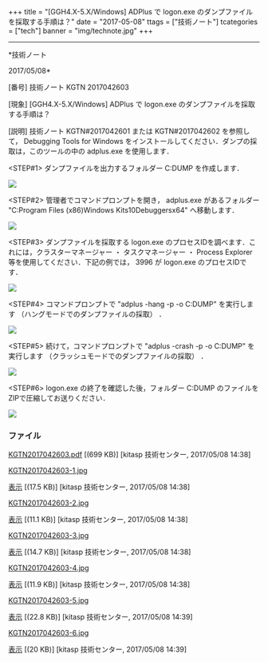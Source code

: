 ﻿+++
title = "[GGH4.X-5.X/Windows] ADPlus で logon.exe のダンプファイルを採取する手順は？"
date = "2017-05-08"
ttags = ["技術ノート"]
tcategories = ["tech"]
banner = "img/technote.jpg"
+++

-----------------------------------------------------------------------------------------------------------------------------

*技術ノート

2017/05/08*


[番号]
技術ノート KGTN 2017042603

[現象]
[GGH4.X-5.X/Windows] ADPlus で logon.exe
のダンプファイルを採取する手順は？

[説明]
技術ノート KGTN#2017042601 または KGTN#2017042602 を参照して，
Debugging Tools for Windows
をインストールしてください．ダンプの採取は，このツールの中の adplus.exe
を使用します．

<STEP#1>
ダンプファイルを出力するフォルダー C:DUMP を作成します．

![](http://techreport.kitasp.net/attachments/download/3547/KGTN2017042603-1.jpg)

<STEP#2>
管理者でコマンドプロンプトを開き， adplus.exe があるフォルダー
"C:Program Files (x86)Windows Kits10Debuggersx64"
へ移動します．

![](http://techreport.kitasp.net/attachments/download/3548/KGTN2017042603-2.jpg)

<STEP#3>
ダンプファイルを採取する logon.exe
のプロセスIDを調べます．これには，クラスターマネージャー ・
タスクマネージャー ・ Process Explorer
等を使用してください．下記の例では， 3996 が logon.exe
のプロセスIDです．

![](http://techreport.kitasp.net/attachments/download/3549/KGTN2017042603-3.jpg)

<STEP#4>
コマンドプロンプトで "adplus -hang -p -o C:DUMP" を実行します
（ハングモードでのダンプファイルの採取） ．

![](http://techreport.kitasp.net/attachments/download/3550/KGTN2017042603-4.jpg)

<STEP#5>
続けて，コマンドプロンプトで "adplus -crash -p -o C:DUMP" を実行します
（クラッシュモードでのダンプファイルの採取） ．

![](http://techreport.kitasp.net/attachments/download/3551/KGTN2017042603-5.jpg)

<STEP#6>
logon.exe の終了を確認した後，フォルダー C:DUMP
のファイルをZIPで圧縮してお送りください．

![](http://techreport.kitasp.net/attachments/download/3552/KGTN2017042603-6.jpg)


### ファイル

 
 


[KGTN2017042603.pdf](http://techreport.kitasp.net/attachments/download/3546/KGTN2017042603.pdf)
 [(699 KB)] [kitasp 技術センター, 2017/05/08
14:38]

[KGTN2017042603-1.jpg](http://techreport.kitasp.net/attachments/download/3547/KGTN2017042603-1.jpg)

[表示](http://techreport.kitasp.net/attachments/3547/KGTN2017042603-1.jpg "表示")
 [(17.5 KB)] [kitasp 技術センター, 2017/05/08
14:38]

[KGTN2017042603-2.jpg](http://techreport.kitasp.net/attachments/download/3548/KGTN2017042603-2.jpg)

[表示](http://techreport.kitasp.net/attachments/3548/KGTN2017042603-2.jpg "表示")
 [(11.1 KB)] [kitasp 技術センター, 2017/05/08
14:38]

[KGTN2017042603-3.jpg](http://techreport.kitasp.net/attachments/download/3549/KGTN2017042603-3.jpg)

[表示](http://techreport.kitasp.net/attachments/3549/KGTN2017042603-3.jpg "表示")
 [(14.7 KB)] [kitasp 技術センター, 2017/05/08
14:38]

[KGTN2017042603-4.jpg](http://techreport.kitasp.net/attachments/download/3550/KGTN2017042603-4.jpg)

[表示](http://techreport.kitasp.net/attachments/3550/KGTN2017042603-4.jpg "表示")
 [(11.9 KB)] [kitasp 技術センター, 2017/05/08
14:38]

[KGTN2017042603-5.jpg](http://techreport.kitasp.net/attachments/download/3551/KGTN2017042603-5.jpg)

[表示](http://techreport.kitasp.net/attachments/3551/KGTN2017042603-5.jpg "表示")
 [(22.8 KB)] [kitasp 技術センター, 2017/05/08
14:39]

[KGTN2017042603-6.jpg](http://techreport.kitasp.net/attachments/download/3552/KGTN2017042603-6.jpg)

[表示](http://techreport.kitasp.net/attachments/3552/KGTN2017042603-6.jpg "表示")
 [(20 KB)] [kitasp 技術センター, 2017/05/08
14:39]


 


 

